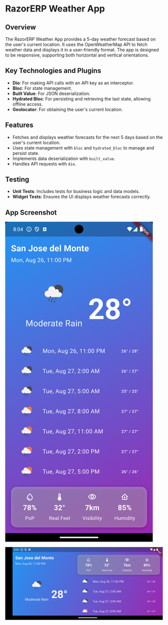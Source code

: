 # RazorERP Weather App

## Overview

The RazorERP Weather App provides a 5-day weather forecast based on the user's current location. It uses the OpenWeatherMap API to fetch weather data and displays it in a user-friendly format. The app is designed to be responsive, supporting both horizontal and vertical orientations.

## Key Technologies and Plugins

- **Dio**: For making API calls with an API key as an interceptor.
- **Bloc**: For state management.
- **Built Value**: For JSON deserialization.
- **Hydrated Bloc**: For persisting and retrieving the last state, allowing offline access.
- **Geolocator**: For obtaining the user's current location.

## Features

- Fetches and displays weather forecasts for the next 5 days based on the user's current location.
- Uses state management with `bloc` and `hydrated_bloc` to manage and persist state.
- Implements data deserialization with `built_value`.
- Handles API requests with `dio`.

## Testing

- **Unit Tests**: Includes tests for business logic and data models.
- **Widget Tests**: Ensures the UI displays weather forecasts correctly.

## App Screenshot

![Portrait](images/portrait.png)

![Landscape](images/landscape.png)
